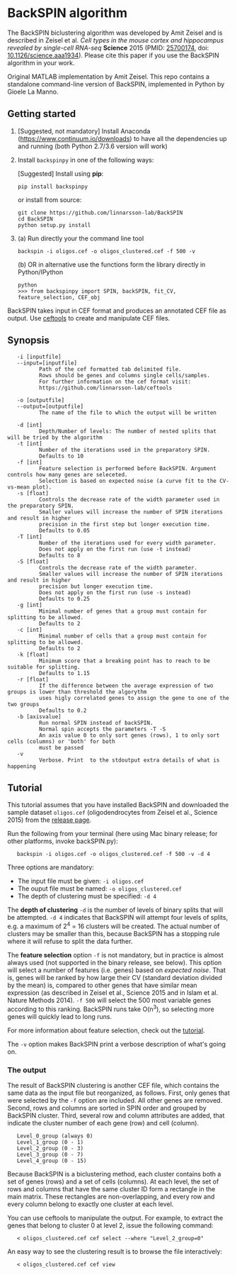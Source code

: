 # BackSPIN algorithm

The BackSPIN biclustering algorithm was developed by Amit Zeisel and is described in Zeisel et al. *Cell types in the mouse cortex and hippocampus revealed by single-cell RNA-seq* **Science** 2015 (PMID: [25700174](http://www.ncbi.nlm.nih.gov/pubmed/25700174), doi: [10.1126/science.aaa1934](http://dx.doi.org/10.1126/science.aaa1934)). Please cite this paper if you use the BackSPIN algorithm in your work.

Original MATLAB implementation by Amit Zeisel. This repo contains a standalone command-line version of BackSPIN, implemented in Python by Gioele La Manno. 

## Getting started

1. [Suggested, not mandatory] Install Anaconda (https://www.continuum.io/downloads) to have all the dependencies up and running (both Python 2.7/3.6 version will work)

2. Install `backspinpy` in one of the following ways:

    [Suggested] Install using **pip**:

    ```
    pip install backspinpy
    ```

    or install from source:

    ```
    git clone https://github.com/linnarsson-lab/BackSPIN
    cd BackSPIN
    python setup.py install
    ```


3. (a) Run directly your the command line tool

    ```
    backspin -i oligos.cef -o oligos_clustered.cef -f 500 -v
    ```

    (b) OR in alternative use the functions form the library directly in Python/IPython

    ```
    python
    >>> from backspinpy import SPIN, backSPIN, fit_CV, feature_selection, CEF_obj
    ```


BackSPIN takes input in CEF format and produces an annotated CEF file as output. Use [ceftools](https://github.com/linnarsson-lab/ceftools) to create and manipulate CEF files.


## Synopsis

       -i [inputfile]
       --input=[inputfile]
              Path of the cef formatted tab delimited file.
              Rows should be genes and columns single cells/samples.
              For further information on the cef format visit:
              https://github.com/linnarsson-lab/ceftools

       -o [outputfile]
       --output=[outputfile]
              The name of the file to which the output will be written

       -d [int]
              Depth/Number of levels: The number of nested splits that will be tried by the algorithm
       -t [int]
              Number of the iterations used in the preparatory SPIN.
              Defaults to 10
       -f [int]   
              Feature selection is performed before BackSPIN. Argument controls how many genes are seleceted.
              Selection is based on expected noise (a curve fit to the CV-vs-mean plot).
       -s [float]
              Controls the decrease rate of the width parameter used in the preparatory SPIN.
              Smaller values will increase the number of SPIN iterations and result in higher 
              precision in the first step but longer execution time.
              Defaults to 0.05
       -T [int]
              Number of the iterations used for every width parameter.
              Does not apply on the first run (use -t instead)
              Defaults to 8
       -S [float]
              Controls the decrease rate of the width parameter.
              Smaller values will increase the number of SPIN iterations and result in higher 
              precision but longer execution time.
              Does not apply on the first run (use -s instead)
              Defaults to 0.25
       -g [int]
              Minimal number of genes that a group must contain for splitting to be allowed.
              Defaults to 2
       -c [int]
              Minimal number of cells that a group must contain for splitting to be allowed.
              Defaults to 2
       -k [float]
              Minimum score that a breaking point has to reach to be suitable for splitting.
              Defaults to 1.15
       -r [float]
              If the difference between the average expression of two groups is lower than threshold the algorythm 
              uses higly correlated genes to assign the gene to one of the two groups
              Defaults to 0.2
       -b [axisvalue]
              Run normal SPIN instead of backSPIN.
              Normal spin accepts the parameters -T -S
              An axis value 0 to only sort genes (rows), 1 to only sort cells (columns) or 'both' for both
              must be passed
       -v  
              Verbose. Print  to the stdoutput extra details of what is happening

## Tutorial

This tutorial assumes that you have installed BackSPIN and downloaded the sample dataset `oligos.cef` (oligodendrocytes from Zeisel et al., Science 2015) from the [release page](https://github.com/linnarsson-lab/BackSPIN/releases).

Run the following from your terminal (here using Mac binary release; for other platforms, invoke backSPIN.py):

       backspin -i oligos.cef -o oligos_clustered.cef -f 500 -v -d 4

Three options are mandatory:

* The input file must be given: `-i oligos.cef`
* The ouput file must be named: `-o oligos_clustered.cef`
* The depth of clustering must be specified: `-d 4`

The **depth of clustering** `-d` is the number of levels of binary splits that will be attempted. `-d 4` indicates that BackSPIN will attempt four levels of splits, e.g. a maximum of 2<sup>4</sup> = 16 clusters will be created. The actual number of clusters may be smaller than this, because BackSPIN has a stopping rule where it will refuse to split the data further.

The **feature selection** option `-f` is not mandatory, but in practice is almost always used (not supported in the binary release, see below). This option will select a number of features (i.e. genes) based on *expected noise*. That is, genes will be ranked by how large their CV (standard deviation divided by the mean) is, compared to other genes that have similar mean expression (as described in Zeisel et al., Science 2015 and in Islam et al. Nature Methods 2014). `-f 500` will select the 500 most variable genes according to this ranking. BackSPIN runs take O(n<sup>3</sup>), so selecting more genes will quickly lead to long runs. 

For more information about feature selection, check out the [tutorial](tutorial_fselection.md).

The `-v` option makes BackSPIN print a verbose description of what's going on.

### The output

The result of BackSPIN clustering is another CEF file, which contains the same data as the input file but reorganized, as follows. First, only genes that were selected by the `-f` option are included. All other genes are removed. Second, rows and columns are sorted in SPIN order and grouped by BackSPIN cluster. Third, several row and column attributes are added, that indicate the cluster number of each gene (row) and cell (column).

       Level_0_group (always 0)
       Level_1_group (0 - 1) 
       Level_2_group (0 - 3)
       Level_3_group (0 - 7)
       Level_4_group (0 - 15)

Because BackSPIN is a biclustering method, each cluster contains both a set of genes (rows) and a set of cells (columns). At each level, the set of rows and columns that have the same cluster ID form a rectangle in the main matrix. These rectangles are non-overlapping, and every row and every column belong to exactly one cluster at each level.

You can use ceftools to manipulate the output. For example, to extract the genes that belong to cluster 0 at level 2, issue the following command:

       < oligos_clustered.cef cef select --where "Level_2_group=0"

An easy way to see the clustering result is to browse the file interactively:

       < oligos_clustered.cef cef view











